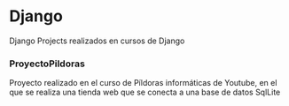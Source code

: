# Django
Django Projects realizados en cursos de Django

### ProyectoPildoras

Proyecto realizado en el curso de Píldoras informáticas de Youtube, en el que se realiza una tienda web que se conecta a una base de datos SqlLite
